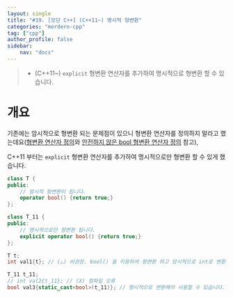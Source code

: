 ```yaml
---
layout: single
title: "#19. [모던 C++] (C++11~) 명시적 형변환"
categories: "mordern-cpp"
tag: ["cpp"]
author_profile: false
sidebar: 
    nav: "docs"
---
```


> * (C++11~) `explicit` 형변환 연산자를 추가하여 명시적으로 형변환 할 수 있습니다.

# 개요

기존에는 암시적으로 형변환 되는 문제점이 있으니 형변환 연산자를 정의하지 말라고 했는데요([형변환 연산자 정의](https://tango1202.github.io/classic-cpp-guide/classic-cpp-guide-conversions/#%ED%98%95%EB%B3%80%ED%99%98-%EC%97%B0%EC%82%B0%EC%9E%90-%EC%A0%95%EC%9D%98)와 [안전하지 않은 bool 형변환 연산자 정의](https://tango1202.github.io/classic-cpp-guide/classic-cpp-guide-conversions/#%EC%95%88%EC%A0%84%ED%95%98%EC%A7%80-%EC%95%8A%EC%9D%80-bool-%ED%98%95%EB%B3%80%ED%99%98-%EC%97%B0%EC%82%B0%EC%9E%90-%EC%A0%95%EC%9D%98) 참고), 

C++11 부터는 `explicit` 형변환 연산자를 추가하여 명시적으로만 형변환 할 수 있게 했습니다.

```cpp
class T {
public:
    // 암시적 형변환이 됩니다.
    operator bool() {return true;}
};

class T_11 {
public:
    // 명시적으로만 형변환 됩니다.
    explicit operator bool() {return true;} 
};

T t;
int val1{t}; // (△) 비권장. bool() 을 이용하여 형변환 하고 암시적으로 int로 변환합니다.

T_11 t_11;
// int val2{t_11}; // (X) 컴파일 오류
bool val3{static_cast<bool>(t_11)}; // 명시적으로 변환해야 사용할 수 있습니다.
```
